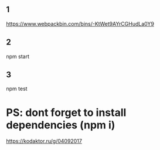 ## 1
https://www.webpackbin.com/bins/-KtWet9AYrCGHudLa0Y9

## 2

npm start

## 3

npm test


PS: dont forget to install dependencies (npm i)
=========
https://kodaktor.ru/g/04092017

